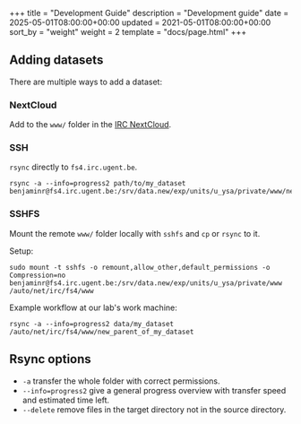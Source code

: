 +++
title = "Development Guide"
description = "Development guide"
date = 2025-05-01T08:00:00+00:00
updated = 2021-05-01T08:00:00+00:00
sort_by = "weight"
weight = 2
template = "docs/page.html"
+++

## Adding datasets

There are multiple ways to add a dataset:

### NextCloud

Add to the `www/` folder in the [IRC NextCloud](https://cloud.irc.ugent.be/private/).

### SSH 
`rsync` directly to `fs4.irc.ugent.be`.

```
rsync -a --info=progress2 path/to/my_dataset benjaminr@fs4.irc.ugent.be:/srv/data.new/exp/units/u_ysa/private/www/new_parent_of_my_dataset
```

### SSHFS

Mount the remote `www/` folder locally with `sshfs`  and `cp` or `rsync` to it.

Setup:
```
sudo mount -t sshfs -o remount,allow_other,default_permissions -o Compression=no benjaminr@fs4.irc.ugent.be:/srv/data.new/exp/units/u_ysa/private/www /auto/net/irc/fs4/www
```

Example workflow at our lab's work machine:
```
rsync -a --info=progress2 data/my_dataset /auto/net/irc/fs4/www/new_parent_of_my_dataset
```

## Rsync options

- `-a` transfer the whole folder with correct permissions.
- `--info=progress2` give a general progress overview with transfer speed and estimated time left.
- `--delete` remove files in the target directory not in the source directory.